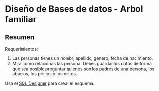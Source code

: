 
# Diseño de Bases de datos - Arbol familiar

## Resumen

Requerimientos:

1. Las personas tienes un nombr, apellido, genero, fecha de nacimiento.
2. Mira como relacionas las persona. Debes guardar los datos de forma que sea posible preguntar quienes son los padres de una persona, los abuelos, los primos y los nietos.

Usa el  [SQL Designer](https://ondras.zarovi.cz/sql/demo/) para crear el esquema. 
